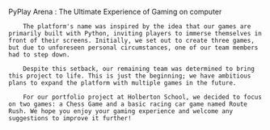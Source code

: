  PyPlay Arena : The Ultimate Experience of Gaming on computer

        The platform's name was inspired by the idea that our games are primarily built with Python, inviting players to immerse themselves in front of their screens. Initially, we set out to create three games, but due to unforeseen personal circumstances, one of our team members had to step down.

        Despite this setback, our remaining team was determined to bring this project to life. This is just the beginning; we have ambitious plans to expand the platform with multiple games in the future.

        For our portfolio project at Holberton School, we decided to focus on two games: a Chess Game and a basic racing car game named Route Rush. We hope you enjoy your gaming experience and welcome any suggestions to improve it further!
